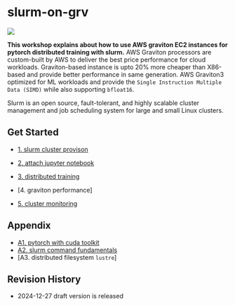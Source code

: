 # slurm-on-grv

![](https://github.com/gnosia93/slurm-on-grv/blob/main/tutorial/images/slurm-ws-arch-1.png)

**This workshop explains about how to use AWS graviton EC2 instances for pytorch distributed training with slurm.** 
AWS Graviton processors are custom-built by AWS to deliver the best price performance for cloud workloads. Graviton-based instance is upto 20% more cheaper than X86-based and provide better performance in same generation. AWS Graviton3 optimized for ML workloads and provide the `Single Instruction Multiple Data (SIMD)` while also supporting `bfloat16`. 

Slurm is an open source, fault-tolerant, and highly scalable cluster management and job scheduling system for large and small Linux clusters. 

## Get Started ##

* [1. slurm cluster provison](https://github.com/gnosia93/slurm-on-grv/blob/main/tutorial/1.provison.md)

* [2. attach jupyter notebook](https://github.com/gnosia93/slurm-on-grv/blob/main/tutorial/2.attach-jupyter.md)

* [3. distributed training](https://github.com/gnosia93/slurm-on-grv/blob/main/tutorial/3.distributed-training.md)

* [4. graviton performance] 

* [5. cluster monitoring](https://github.com/gnosia93/slurm-on-grv/blob/main/tutorial/5.cluster-monitoring.md)
  

## Appendix ##

* [A1. pytorch with cuda toolkit](https://github.com/gnosia93/slurm-on-grv/blob/main/tutorial/a1.cuda-toolkit.md)
* [A2. slurm command fundamentals](https://github.com/gnosia93/slurm-on-grv/blob/main/tutorial/a2.slurm-basic.md)
* [A3. distributed filesystem `lustre`]

## Revision History ##
* 2024-12-27 draft version is released



